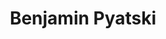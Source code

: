 ---
# Display name
title: "Benjamin Pyatski"

# Username (this should match the folder name and the name on publications)
authors:
- "benjamin-pyatski"

# Is this the primary user of the site?
superuser: false

# Role/position (e.g., Professor of Artificial Intelligence)
role: Co-Op

# Organizations/Affiliations
organizations:
- name: Northeastern University
  url: ""

# Short bio (displayed in user profile at end of posts)
bio: 

# List each interest with a dash
interests:
# - Interest 1
# - Interest 2

education:
  courses:
  - course: TBD
    institution: Northeastern University
    year: 2023

# Social/Academic Networking
# For available icons, see: https://wowchemy.com/docs/page-builder/#icons
#   For an email link, use "fas" icon pack, "envelope" icon, and a link in the
#   form "mailto:your-email@example.com" or "#contact" for contact widget.
# social:
# - icon: envelope
#   icon_pack: fas
#   link: '#contact'  # For a direct email link, use "mailto:test@example.org".
# - icon: twitter
#   icon_pack: fab
#   link: https://twitter.com/USERNAME
# - icon: google-scholar
#   icon_pack: ai
#   link: https://scholar.google.com/citations?user=PERSON-ID
# - icon: github
#   icon_pack: fab
#   link: https://github.com/USERNAME
# Link to a PDF of your resume/CV from the About widget.
# To enable, copy your resume/CV to `static/files/cv.pdf` and uncomment the lines below.
# - icon: cv
#   icon_pack: ai
#   link: files/cv.pdf

# Enter email to display Gravatar (if Gravatar enabled in Config)
email: ""

# Highlight the author in author lists? (true/false)
highlight_name: false

# Organizational groups that you belong to (for People widget)
#   Set this to `[]` or comment out if you are not using People widget.
user_groups:
- Co-Ops
---